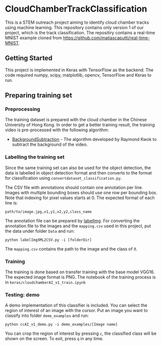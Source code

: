 # CloudChamberTrackClassification

This is a STEM outreach project aiming to identify cloud chamber tracks using machine learning. This repository contains only version 1 of our project, which is the track classification. The repositiry contains a real-time MNIST example cloned from https://github.com/matiascaputti/real-time-MNIST.

## Getting Started

This project is implemented in Keras with TensorFlow as the backend. The code required numpy, scipy, matplotlib, opencv, TensorFlow and Keras to run.

## Preparing training set

### Preprocessing

The training dataset is prepared with the cloud chamber in the Chinese University of Hong Kong. In order to get a better training result, the training video is pre-processed with the following algorithm:

* [BackgroundSubtraction](https://github.com/mwkwok/videoBKGSubtractAndFrameOutput) - The algorithm developed by Raymond Kwok to subtract the background of the video.

### Labelling the training set

Since the same training set can also be used for the object detection, the data is labelled in object detection format and then converts to the format for classification using `convertdataset_classification.py`.

The CSV file with annotations should contain one annotation per line. Images with multiple bounding boxes should use one row per bounding box. Note that indexing for pixel values starts at 0. The expected format of each line is:

```
path/to/image.jpg,x1,y1,x2,y2,class_name
```

The annotation file can be prepared by [labelImg](https://github.com/tzutalin/labelImg). For converting the annotation file to the images and the `mapping.csv` used in this project, put the data under folder `Data` and run:

```
python labelImgXML2CSV.py -i [folderDir]
```

The `mapping.csv` contains the path to the image and the class of it.

### Training

The training is done based on transfer training with the base model VGG16. The expected image format is PNG. The notebook of the training process is in `keras/cloudchamberAI_v1_train.ipynb`


### Testing: demo

A demo implementation of this classifier is included. You can select the region of interest of an image with the cursor. Put an image you want to classify into folder `demo_examples` and run:

```
python ccAI_v1_demo.py -i demo_examples/[Image name]
```

You can crop the region of interest by pressing `c`, the classified class will be shown on the screen. To exit, press `q` in any time.


